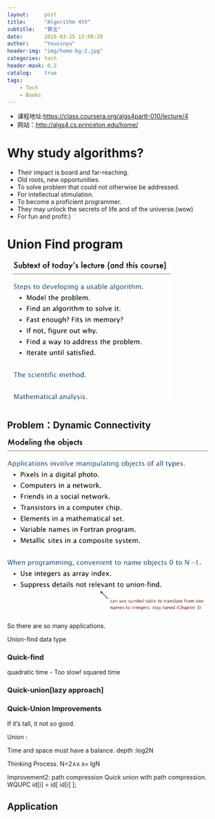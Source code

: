 ```yaml
---
layout:     post
title:      "Algorithm 4th"
subtitle:   "算法"
date:		2016-03-25 13:09:20
author:     "Youxinyu"
header-img: "img/home-bg-2.jpg"
categories: tech
header-mask: 0.2
catalog:    true
tags:
    - Tech
    - Books
---
```


- 课程地址:https://class.coursera.org/algs4partI-010/lecture/4 
- 网站：http://algs4.cs.princeton.edu/home/ 


# Why study algorithms? 
- Their impact is board and far-reaching.
- Old roots, new opportunities.
- To solve problem that could not otherwise be addressed.
- For intellectual stimulation.
- To become a proficient programmer.
- They may unlock the secrets of life and of the universe.(wow)
- For fun and profit:)
# Union Find program

  ![Dynamic_Connectivity__10_22_](/img/Dynamic_Connectivity__10_22_.png)
## Problem：Dynamic Connectivity 


![Dynamic_Connectivity__10_23_](/img/Dynamic_Connectivity__10_23_.png)

So there are so many applications. 

Union-find data type  

### Quick-find 


quadratic time - Too slow! 
squared time 

### Quick-union[lazy approach] 


### Quick-Union Improvements 
If it’s tall, it not so good. 

Union : 

Time and space must have a balance. 
depth :log2N 

Thinking Process. 
N=2∧x 
x= lgN 

Improvement2: path compression 
Quick union with path compression. WQUPC 
id[i] = id[ id[i] ]; 

## Application 









